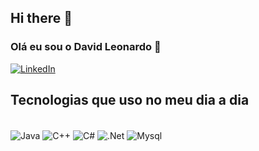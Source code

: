 ## Hi there 👋

<!--
**Davidleoc/Davidleoc** is a ✨ _special_ ✨ repository because its `README.md` (this file) appears on your GitHub profile.

Here are some ideas to get you started:

- 🔭 I’m currently working on ...
- 🌱 I’m currently learning ...
- 👯 I’m looking to collaborate on ...
- 🤔 I’m looking for help with ...
- 💬 Ask me about ...
- 📫 How to reach me: ...
- 😄 Pronouns: ...
- ⚡ Fun fact: ...
-->




### Olá eu sou o David Leonardo 👋

[![LinkedIn](https://img.shields.io/badge/linkedin-%230077B5.svg?style=for-the-badge&logo=linkedin&logoColor=white)](www.linkedin.com/in/david-leonardo-b25670250)

## Tecnologias que uso no meu dia a dia
<div style=" display: inline_block " ><br/>
<img align="center"alt="Java"src= "![Java](https://img.shields.io/badge/java-%23ED8B00.svg?style=for-the-badge&logo=openjdk&logoColor=white)"/>
<img align="center"alt="C++"src= "![C++](https://img.shields.io/badge/c++-%2300599C.svg?style=for-the-badge&logo=c%2B%2B&logoColor=white)"/>
<img align="center"alt="C#"src= "![C#](https://img.shields.io/badge/c%23-%23239120.svg?style=for-the-badge&logo=csharp&logoColor=white)"/>
<img align="center"alt=".Net"src= "![.Net](https://img.shields.io/badge/.NET-5C2D91?style=for-the-badge&logo=.net&logoColor=white)"/>
<img align="center"alt="Mysql"src= "![MySQL](https://img.shields.io/badge/mysql-4479A1.svg?style=for-the-badge&logo=mysql&logoColor=white)"/>
</div><br/>
